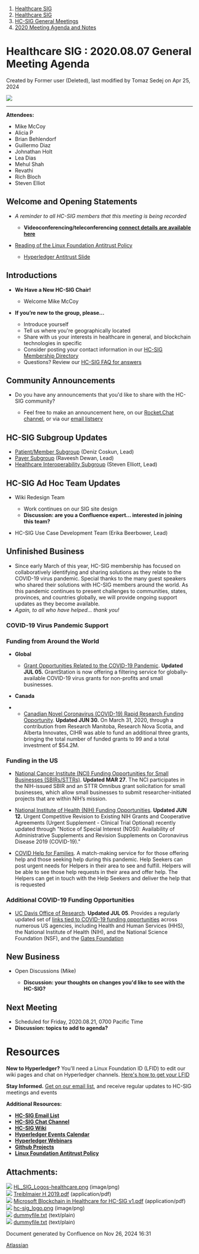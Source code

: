 1. [Healthcare SIG](index.html)
2. [Healthcare SIG](Healthcare-SIG_20545573.html)
3. [HC-SIG General Meetings](HC-SIG-General-Meetings_20545763.html)
4. [2020 Meeting Agenda and Notes](2020-Meeting-Agenda-and-Notes_20555076.html)

# Healthcare SIG : 2020.08.07 General Meeting Agenda

Created by Former user (Deleted), last modified by Tomaz Sedej on Apr 25, 2024

![](attachments/20554117/20563320.png?width=550)

* * *

**Attendees:** 

- Mike McCoy
- Alicia P
- Brian Behlendorf
- Guillermo Diaz
- Johnathan Holt
- Lea Dias
- Mehul Shah
- Revathi
- Rich Bloch
- Steven Elliot

## **Welcome and Opening Statements**

- *A reminder to all HC-SIG members that this meeting is being recorded*
  
  - **Videoconferencing/teleconferencing [connect details are available here](https://lf-hyperledger.atlassian.net/wiki/display/HCSIG/HC-SIG+General+Meetings)**
- [Reading of the Linux Foundation Antitrust Policy](https://www.linuxfoundation.org/antitrust-policy "https://www.linuxfoundation.org/antitrust-policy")
  
  - [Hyperledger Antitrust Slide](https://tinyurl.com/HL-antitrust-slide "https://tinyurl.com/HL-antitrust-slide")

## **Introductions**

- **We Have a New HC-SIG Chair!**
  
  - Welcome Mike McCoy

<!--THE END-->

- **If you’re new to the group, please…**
  
  - Introduce yourself
  - Tell us where you're geographically located
  - Share with us your interests in healthcare in general, and blockchain technologies in specific
  - Consider posting your contact information in our [HC-SIG Membership Directory](https://lf-hyperledger.atlassian.net/wiki/display/HCSIG/Membership+Directory)
  - Questions? Review our [HC-SIG FAQ for answers](https://lf-hyperledger.atlassian.net/wiki/display/HCSIG/HC-SIG+FAQ)

## **Community Announcements**

- Do you have any announcements that you'd like to share with the HC-SIG community?
  
  - Feel free to make an announcement here, on our [Rocket.Chat channel](https://chat.hyperledger.org/channel/healthcare-sig), or via our [email listserv](https://lists.hyperledger.org/g/healthcare-sig)

## **HC-SIG Subgroup Updates**

- [Patient/Member Subgroup](https://lf-hyperledger.atlassian.net/wiki/display/HCSIG/HC-SIG+-+Patient+Subgroup) (Deniz Coskun, Lead)
- [Payer Subgroup](https://lf-hyperledger.atlassian.net/wiki/display/HCSIG/HC-SIG+-+Payer+Subgroup) (Raveesh Dewan, Lead)
- [Healthcare Interoperability Subgroup](https://lf-hyperledger.atlassian.net/wiki/display/HCSIG/HC-SIG+-+Healthcare+Interoperability+Subgroup) (Steven Elliott, Lead)

## **HC-SIG Ad Hoc Team Updates**

- Wiki Redesign Team
  
  - Work continues on our SIG site design
  - **Discussion: are you a Confluence expert... interested in joining this team?**
- HC-SIG Use Case Development Team (Erika Beerbower, Lead)

## **Unfinished Business**

- Since early March of this year, HC-SIG membership has focused on collaboratively identifying and sharing solutions as they relate to the COVID-19 virus pandemic. Special thanks to the many guest speakers who shared their solutions with HC-SIG members around the world. As this pandemic continues to present challenges to communities, states, provinces, and countries globally, we will provide ongoing support updates as they become available.
- *Again, to all who have helped... thank you!*

### COVID-19 Virus Pandemic Support

### Funding from Around the World

- **Global**
  
  - [Grant Opportunities Related to the COVID-19 Pandemic](https://grantstation.com/covid-19-related-funding). **Updated JUL 05.** GrantStation is now offering a filtering service for globally-available COVID-19 virus grants for non-profits and small businesses.
- **Canada**
- - [Canadian Novel Coronavirus (COVID-19) Rapid Research Funding Opportunity](https://cihr-irsc.gc.ca/e/51917.html). **Updated JUN 30.** On March 31, 2020, through a contribution from Research Manitoba, Research Nova Scotia, and Alberta Innovates, CIHR was able to fund an additional three grants, bringing the total number of funded grants to 99 and a total investment of $54.2M.

### Funding in the US

- [National Cancer Institute (NCI) Funding Opportunities for Small Businesses (SBIRs/STTRs)](https://sbir.cancer.gov/funding). **Updated MAR 27**. The NCI participates in the NIH-issued SBIR and an STTR Omnibus grant solicitation for small businesses, which allow small businesses to submit researcher-initiated projects that are within NIH’s mission. 
  
- [National Institute of Health (NIH) Funding Opportunities](https://www.nih.gov/health-information/coronavirus). **Updated JUN 12.** Urgent Competitive Revision to Existing NIH Grants and Cooperative Agreements (Urgent Supplement - Clinical Trial Optional) recently updated through "Notice of Special Interest (NOSI): Availability of Administrative Supplements and Revision Supplements on Coronavirus Disease 2019 (COVID-19)."
- [COVID Help for Families](https://covidhelpforfamilies.org/). A match-making service for for those offering help and those seeking help during this pandemic. Help Seekers can post urgent needs for Helpers in their area to see and fulfill. Helpers will be able to see those help requests in their area and offer help. The Helpers can get in touch with the Help Seekers and deliver the help that is requested

### Additional COVID-19 Funding Opportunities

- [UC Davis Office of Research](https://research.ucdavis.edu/). **Updated JUL 05**. Provides a regularly updated set of [links tied to COVID-19 funding opportunities](https://research.ucdavis.edu/proposals-grants-contracts/funding-opportunities/) across numerous US agencies, including Health and Human Services (HHS), the National Institute of Health (NIH), and the National Science Foundation (NSF), and the [Gates Foundation](https://www.gatesfoundation.org/Media-Center/Press-Releases/2020/03/COVID-19-Therapeutics-Accelerator)

## **New Business**

- Open Discussions (Mike)
  
  - **Discussion: your thoughts on changes you'd like to see with the HC-SIG?**

## **Next Meeting**

- Scheduled for Friday, 2020.08.21, 0700 Pacific Time
- **Discussion: topics to add to agenda?**

# **Resources**

**New to Hyperledger?** You'll need a Linux Foundation ID (LFID) to edit our wiki pages and chat on Hyperledger channels. [Here's how to get your LFID](https://www.youtube.com/watch?v=EEc4JRyaAoA)

**Stay Informed.** [Get on our email list](https://lists.hyperledger.org/g/healthcare-sig), and receive regular updates to HC-SIG meetings and events

**Additional Resources:**

- [**HC-SIG Email List**](https://lists.hyperledger.org/g/healthcare-sig)
- [**HC-SIG Chat Channel**](https://chat.hyperledger.org/channel/healthcare-sig)
- [**HC-SIG Wiki**](https://lf-hyperledger.atlassian.net/wiki/display/HCSIG/)
- [**Hyperledger Events Calendar**](https://lf-hyperledger.atlassian.net/wiki/display/HYP/Calendar+of+Public+Meetings)
- **[H](https://www.hyperledger.org/learn/webinars)[yperledger Webinars](https://www.hyperledger.org/learn/webinars)**
- [**Github Projects**](https://github.com/hyperledger)
- [**Linux Foundation Antitrust Policy**](https://www.linuxfoundation.org/antitrust-policy)

## Attachments:

![](images/icons/bullet_blue.gif) [HL\_SIG\_Logos-healthcare.png](attachments/20554117/20563320.png) (image/png)  
![](images/icons/bullet_blue.gif) [Treiblmaier H 2019.pdf](attachments/20554117/20563318.pdf) (application/pdf)  
![](images/icons/bullet_blue.gif) [Microsoft Blockchain in Healthcare for HC-SIG v1.pdf](attachments/20554117/20563319.pdf) (application/pdf)  
![](images/icons/bullet_blue.gif) [hc-sig\_logo.png](attachments/20554117/20563321.png) (image/png)  
![](images/icons/bullet_blue.gif) [dummyfile.txt](attachments/20554117/20563322.txt) (text/plain)  
![](images/icons/bullet_blue.gif) [dummyfile.txt](attachments/20554117/20563459.txt) (text/plain)

Document generated by Confluence on Nov 26, 2024 16:31

[Atlassian](http://www.atlassian.com/)
